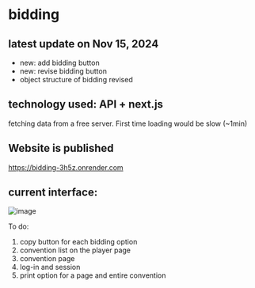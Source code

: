 # bidding

## latest update on Nov 15, 2024
  - new: add bidding button
  - new: revise bidding button
  - object structure of bidding revised

## technology used: API + next.js

fetching data from a free server. First time loading would be slow (~1min)

## Website is published

https://bidding-3h5z.onrender.com

## current interface:

![image](https://github.com/user-attachments/assets/11a011f7-7789-4204-a67e-e273d2041010)




To do:

1. copy button for each bidding option
1. convention list on the player page
1. convention page
1. log-in and session
1. print option for a page and entire convention
